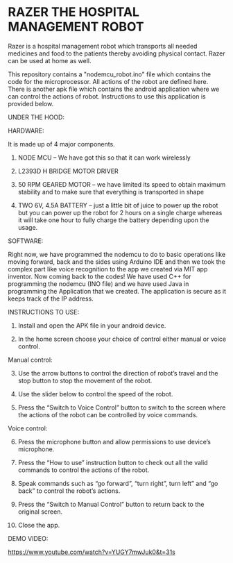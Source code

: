 # RAZER THE HOSPITAL MANAGEMENT ROBOT
Razer is a hospital management robot which transports all needed medicines and food to the patients thereby avoiding physical contact. Razer can be used at home as well.

This repository contains a "nodemcu_robot.ino" file which contains the code for the microprocessor. All actions of the robot are defined here. There is another apk file which contains the android application where we can control the actions of robot. Instructions to use this application is provided below.


UNDER THE HOOD:

HARDWARE: 

It is made up of 4 major components. 
1. NODE MCU – We have got this so that it can work wirelessly 

2. L2393D H BRIDGE MOTOR DRIVER 

3. 50 RPM GEARED MOTOR – we have limited its speed to obtain maximum stability and to make sure that everything is transported in shape 

4. TWO 6V, 4.5A BATTERY – just a little bit of juice to power up the robot but you can power up the robot for 2 hours on a single charge whereas it will take one hour to fully charge the battery depending upon the usage.

SOFTWARE:

Right now, we have programmed the nodemcu to do to basic operations like moving forward, back and the sides using Arduino IDE and then we took the complex part like voice recognition to the app we created via MIT app inventor. Now coming back to the codes! We have used C++ for programming the nodemcu (INO file) and we have used Java in programming the Application that we created. The application is secure as it keeps track of the IP address.


INSTRUCTIONS TO USE:
1.	Install and open the APK file in your android device.

2.	In the home screen choose your choice of control either manual or voice control.

Manual control:

3.	Use the arrow buttons to control the direction of robot’s travel and the stop button to stop the movement of the robot.

4.	Use the slider below to control the speed of the robot.

5.	Press the “Switch to Voice Control” button to switch to the screen where the actions of the robot can be controlled by voice commands.

Voice control:

6.	Press the microphone button and allow permissions to use device’s microphone.

7.	Press the “How to use” instruction button to check out all the valid commands to control the actions of the robot.

8.	Speak commands such as “go forward”, “turn right”, turn left” and “go back” to control the robot’s actions.

9.	Press the “Switch to Manual Control” button to return back to the original screen.

10.	Close the app.


DEMO VIDEO:

https://www.youtube.com/watch?v=YUGY7mwJuk0&t=31s
